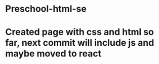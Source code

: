 # Preschool-html-se
# Created page with css and html so far, next commit will include js and maybe moved to react

